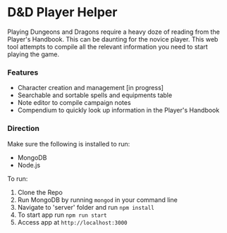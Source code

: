 # D&D Player Helper

Playing Dungeons and Dragons require a heavy doze of reading from the Player's Handbook. This can be daunting for the novice player. This web tool attempts to compile all the relevant information you need to start playing the game.

### Features

  * Character creation and management [in progress]
  * Searchable and sortable spells and equipments table
  * Note editor to compile campaign notes
  * Compendium to quickly look up information in the Player's Handbook
  
### Direction

Make sure the following is installed to run:

  * MongoDB
  * Node.js

To run:

   1. Clone the Repo
   2. Run MongoDB by running `mongod` in your command line
   3. Navigate to 'server' folder and run `npm install`
   4. To start app run `npm run start`
   5. Access app at `http://localhost:3000`